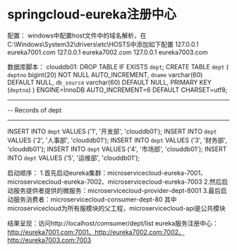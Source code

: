 # springcloud-eureka注册中心
配置：
	windows中配置host文件中的域名解析，在C:\Windows\System32\drivers\etc\HOSTS中添加如下配置
	127.0.0.1 eureka7001.com
	127.0.0.1 eureka7002.com
	127.0.0.1 eureka7003.com



数据库脚本：
clouddb01:
DROP TABLE IF EXISTS `dept`;
CREATE TABLE `dept` (
  `deptno` bigint(20) NOT NULL AUTO_INCREMENT,
  `dname` varchar(60) DEFAULT NULL,
  `db_source` varchar(60) DEFAULT NULL,
  PRIMARY KEY (`deptno`)
) ENGINE=InnoDB AUTO_INCREMENT=6 DEFAULT CHARSET=utf8;

-- ----------------------------
-- Records of dept
-- ----------------------------
INSERT INTO `dept` VALUES ('1', '开发部', 'clouddb01');
INSERT INTO `dept` VALUES ('2', '人事部', 'clouddb01');
INSERT INTO `dept` VALUES ('3', '财务部', 'clouddb01');
INSERT INTO `dept` VALUES ('4', '市场部', 'clouddb01');
INSERT INTO `dept` VALUES ('5', '运维部', 'clouddb01');


启动顺序：
	1.首先启动eureka集群：microservicecloud-eureka-7001、microservicecloud-eureka-7002、microservicecloud-eureka-7003
	2.然后启动服务提供者提供的微服务：microservicecloud-provider-dept-8001
	3.最后启动服务消费者：microservicecloud-consumer-dept-80
	其中microservicecloud为所有服模块的父工程，microservicecloud-api是公共模块
	
结果呈现：访问http://localhost/comsumer/dept/list
eureka服务注册中心：http://eureka7001.com:7001、http://eureka7002.com:7002、http://eureka7003.com:7003
